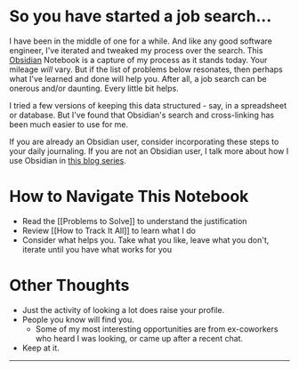 # So you have started a job search...

I have been in the middle of one for a while. And like any good software engineer, I've iterated and tweaked my process over the search. This [Obsidian][obs] Notebook is a capture of my process as it stands today. Your mileage _will_ vary. But if the list of problems below resonates, then perhaps what I've learned and done will help you. After all, a job search can be onerous and/or daunting. Every little bit helps.

I tried a few versions of keeping this data structured - say, in a spreadsheet or database. But I've found that Obsidian's search and cross-linking has been much easier to use for me.

If you are already an Obsidian user, consider incorporating these steps to your daily journaling. If you are not an Obsidian user, I talk more about how I use Obsidian in [this blog series][dwf-obs].

# How to Navigate This Notebook

- Read the [[Problems to Solve]] to understand the justification
- Review [[How to Track It All]] to learn what I do
- Consider what helps you. Take what you like, leave what you don't, iterate until you have what works for you


# Other Thoughts
- Just the activity of looking a lot does raise your profile. 
- People you know will find you. 
	- Some of my most interesting opportunities are from ex-coworkers who heard I was looking, or came up after a recent chat.
- Keep at it.

---
[obs]: https://obsidian.md
[dwf-obs]: https://dwf.bigpencil.net/series/obsidian/
